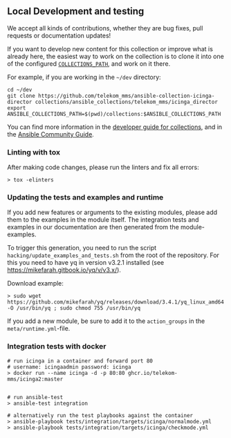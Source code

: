 ## Local Development and testing

We accept all kinds of contributions, whether they are bug fixes, pull requests or documentation updates!

If you want to develop new content for this collection or improve what is already here, the easiest way to work on the collection is to clone it into one of the configured [`COLLECTIONS_PATH`](https://docs.ansible.com/ansible/latest/reference_appendices/config.html#collections-paths), and work on it there.

For example, if you are working in the `~/dev` directory:

```
cd ~/dev
git clone https://github.com/telekom_mms/ansible-collection-icinga-director collections/ansible_collections/telekom_mms/icinga_director
export ANSIBLE_COLLECTIONS_PATH=$(pwd)/collections:$ANSIBLE_COLLECTIONS_PATH
```

You can find more information in the [developer guide for collections](https://docs.ansible.com/ansible/devel/dev_guide/developing_collections.html#contributing-to-collections), and in the [Ansible Community Guide](https://docs.ansible.com/ansible/latest/community/index.html).


### Linting with tox

After making code changes, please run the linters and fix all errors:

```
> tox -elinters
```

### Updating the tests and examples and runtime

If you add new features or arguments to the existing modules, please add them to the examples in the module itself.
The integration tests and examples in our documentation are then generated from the module-examples.

To trigger this generation, you need to run the script `hacking/update_examples_and_tests.sh` from the root of the repository. For this you need to have yq in version v3.2.1 installed (see https://mikefarah.gitbook.io/yq/v/v3.x/).

Download example:
```
> sudo wget https://github.com/mikefarah/yq/releases/download/3.4.1/yq_linux_amd64 -O /usr/bin/yq ; sudo chmod 755 /usr/bin/yq
```

If you add a new module, be sure to add it to the `action_groups` in the `meta/runtime.yml`-file.

### Integration tests with docker

```
# run icinga in a container and forward port 80
# username: icingaadmin password: icinga
> docker run --name icinga -d -p 80:80 ghcr.io/telekom-mms/icinga2:master


# run ansible-test
> ansible-test integration

# alternatively run the test playbooks against the container
> ansible-playbook tests/integration/targets/icinga/normalmode.yml
> ansible-playbook tests/integration/targets/icinga/checkmode.yml
```
